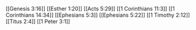 [[Genesis 3:16]]
[[Esther 1:20]]
[[Acts 5:29]]
[[1 Corinthians 11:3]]
[[1 Corinthians 14:34]]
[[Ephesians 5:3]]
[[Ephesians 5:22]]
[[1 Timothy 2:12]]
[[Titus 2:4]]
[[1 Peter 3:1]]
